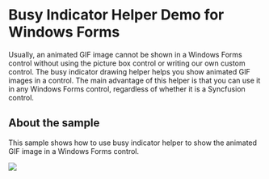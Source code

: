 # Busy Indicator Helper Demo for Windows Forms
Usually, an animated GIF image cannot be shown in a Windows Forms control without using the picture box control or writing our own custom control. The busy indicator drawing helper helps you show animated GIF images in a control. The main advantage of this helper is that you can use it in any Windows Forms control, regardless of whether it is a Syncfusion control.

## About the sample
This sample shows how to use busy indicator helper to show the animated GIF image in a Windows Forms control.



![](https://blog.syncfusion.com/image.axd?picture=%2fblogpostimages%2f2_e11d0e3d.gif)
